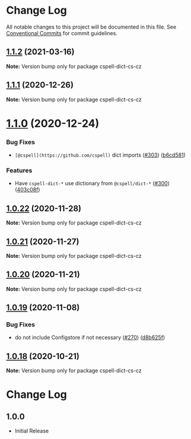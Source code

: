 # Change Log

All notable changes to this project will be documented in this file.
See [Conventional Commits](https://conventionalcommits.org) for commit guidelines.

## [1.1.2](https://github.com/streetsidesoftware/cspell-dicts/compare/cspell-dict-cs-cz@1.1.1...cspell-dict-cs-cz@1.1.2) (2021-03-16)

**Note:** Version bump only for package cspell-dict-cs-cz





## [1.1.1](https://github.com/streetsidesoftware/cspell-dicts/compare/cspell-dict-cs-cz@1.1.0...cspell-dict-cs-cz@1.1.1) (2020-12-26)

**Note:** Version bump only for package cspell-dict-cs-cz





# [1.1.0](https://github.com/streetsidesoftware/cspell-dicts/compare/cspell-dict-cs-cz@1.0.22...cspell-dict-cs-cz@1.1.0) (2020-12-24)


### Bug Fixes

* `[@cspell](https://github.com/cspell)` dict imports ([#303](https://github.com/streetsidesoftware/cspell-dicts/issues/303)) ([b6cd581](https://github.com/streetsidesoftware/cspell-dicts/commit/b6cd58114caa8752fba69522e6b740a4be74dd6e))


### Features

* Have `cspell-dict-*` use dictionary from `@cspell/dict-*` ([#300](https://github.com/streetsidesoftware/cspell-dicts/issues/300)) ([403c08f](https://github.com/streetsidesoftware/cspell-dicts/commit/403c08fbd1d11a083f586e591b87ef9a47f71944))





## [1.0.22](https://github.com/streetsidesoftware/cspell-dicts/compare/cspell-dict-cs-cz@1.0.21...cspell-dict-cs-cz@1.0.22) (2020-11-28)

**Note:** Version bump only for package cspell-dict-cs-cz





## [1.0.21](https://github.com/streetsidesoftware/cspell-dicts/compare/cspell-dict-cs-cz@1.0.20...cspell-dict-cs-cz@1.0.21) (2020-11-27)

**Note:** Version bump only for package cspell-dict-cs-cz





## [1.0.20](https://github.com/streetsidesoftware/cspell-dicts/compare/cspell-dict-cs-cz@1.0.19...cspell-dict-cs-cz@1.0.20) (2020-11-21)

**Note:** Version bump only for package cspell-dict-cs-cz

## [1.0.19](https://github.com/streetsidesoftware/cspell-dicts/compare/cspell-dict-cs-cz@1.0.18...cspell-dict-cs-cz@1.0.19) (2020-11-08)

### Bug Fixes

- do not include Configstore if not necessary ([#270](https://github.com/streetsidesoftware/cspell-dicts/issues/270)) ([d8b625f](https://github.com/streetsidesoftware/cspell-dicts/commit/d8b625f2f42d5cc6c4a9390216ac1e5037886e44))

## [1.0.18](https://github.com/streetsidesoftware/cspell-dicts/compare/cspell-dict-cs-cz@1.0.17...cspell-dict-cs-cz@1.0.18) (2020-10-21)

**Note:** Version bump only for package cspell-dict-cs-cz

# Change Log

## 1.0.0

- Initial Release
